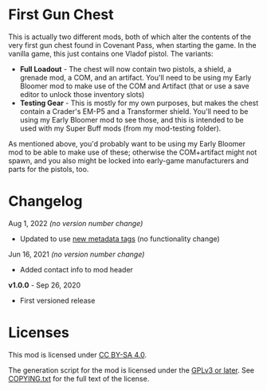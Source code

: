 First Gun Chest
===============

This is actually two different mods, both of which alter the contents of the
very first gun chest found in Covenant Pass, when starting the game.  In
the vanilla game, this just contains one Vladof pistol.  The variants:

* **Full Loadout** - The chest will now contain two pistols, a shield, a grenade
  mod, a COM, and an artifact.  You'll need to be using my Early Bloomer mod to
  make use of the COM and Artifact (that or use a save editor to unlock those
  inventory slots)
* **Testing Gear** - This is mostly for my own purposes, but makes the chest
  contain a Crader's EM-P5 and a Transformer shield.  You'll need to be using
  my Early Bloomer mod to see those, and this is intended to be used with my
  Super Buff mods (from my mod-testing folder).

As mentioned above, you'd probably want to be using my Early Bloomer mod to
be able to make use of these; otherwise the COM+artifact might not spawn, and
you also might be locked into early-game manufacturers and parts for the
pistols, too.

Changelog
=========

Aug 1, 2022 *(no version number change)*
 * Updated to use [new metadata tags](https://github.com/apple1417/blcmm-parsing/tree/master/blimp)
   (no functionality change)

Jun 16, 2021 *(no version number change)*
 * Added contact info to mod header

**v1.0.0** - Sep 26, 2020
 * First versioned release
 
Licenses
========

This mod is licensed under [CC BY-SA 4.0](https://creativecommons.org/licenses/by-sa/4.0/).

The generation script for the mod is licensed under the
[GPLv3 or later](https://www.gnu.org/licenses/quick-guide-gplv3.html).
See [COPYING.txt](../../COPYING.txt) for the full text of the license.

